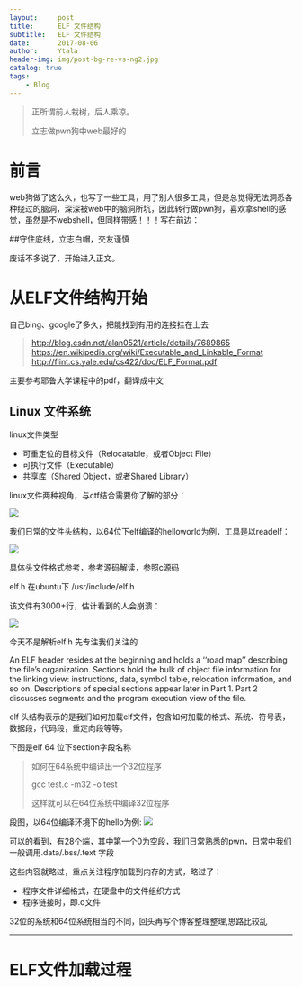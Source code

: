 ```yaml
---
layout:     post
title:      ELF 文件结构
subtitle:   ELF 文件结构
date:       2017-08-06
author:     Ytala
header-img: img/post-bg-re-vs-ng2.jpg
catalog: true
tags:
    - Blog
---
```

> 正所谓前人栽树，后人乘凉。
> 
> 立志做pwn狗中web最好的
> 

# 前言

web狗做了这么久，也写了一些工具，用了别人很多工具，但是总觉得无法洞悉各种绕过的脑洞，深深被web中的脑洞所坑，因此转行做pwn狗，喜欢拿shell的感觉，虽然是不webshell，但同样带感！！！写在前边：

##守住底线，立志白帽，交友谨慎


废话不多说了，开始进入正文。

# 从ELF文件结构开始

自己bing、google了多久，把能找到有用的连接挂在上去

>http://blog.csdn.net/alan0521/article/details/7689865
>https://en.wikipedia.org/wiki/Executable_and_Linkable_Format
>http://flint.cs.yale.edu/cs422/doc/ELF_Format.pdf


主要参考耶鲁大学课程中的pdf，翻译成中文

## Linux 文件系统

linux文件类型

- 可重定位的目标文件（Relocatable，或者Object File）
- 可执行文件（Executable）
- 共享库（Shared Object，或者Shared Library）

linux文件两种视角，与ctf结合需要你了解的部分：

![](http://i.imgur.com/JbotCkK.png)

我们日常的文件头结构，以64位下elf编译的helloworld为例，工具是以readelf：

![](http://i.imgur.com/3LcpwS1.png)

具体头文件格式参考，参考源码解读，参照c源码

elf.h 在ubuntu下 /usr/include/elf.h

该文件有3000+行，估计看到的人会崩溃：

![](http://i.imgur.com/7QtLFBP.png)

今天不是解析elf.h 先专注我们关注的


An ELF header resides at the beginning and holds a ‘‘road map’’ describing the file’s organization. Sections hold the bulk of object file information for the linking view: instructions, data, symbol table, relocation information, and so on. Descriptions of special sections appear later in Part 1. Part 2 discusses segments and the program execution view of the file.

elf 头结构表示的是我们如何加载elf文件，包含如何加载的格式、系统、符号表，数据段，代码段，重定向段等等。

下图是elf 64 位下section字段名称

> 
> 如何在64系统中编译出一个32位程序
> 
> gcc test.c -m32 -o test 
> 
> 这样就可以在64位系统中编译32位程序

段图，以64位编译环境下的hello为例:
![](http://i.imgur.com/FJHtUrs.png)

可以的看到，有28个端，其中第一个0为空段，我们日常熟悉的pwn，日常中我们一般调用.data/.bss/.text 字段

这些内容就略过，重点关注程序加载到内存的方式，略过了：

- 程序文件详细格式，在硬盘中的文件组织方式
- 程序链接时，即.o文件

32位的系统和64位系统相当的不同，回头再写个博客整理整理,思路比较乱


----------


##


# ELF文件加载过程










